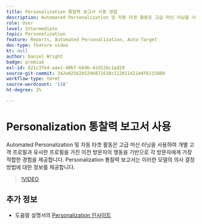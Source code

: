 ```yaml
---
title: Personalization 통찰력 보고서 사용 방법
description: Automated Personalization 및 자동 타겟 활동은 고급 머신 러닝을 사용하여 개별 고객 프로필과 유사한 프로필을 가진 이전 방문자의 행동을 기반으로 각 방문자에게 가장 적합한 경험을 제공합니다. Personalization 통찰력 보고서는 이러한 모델의 의사 결정 방법에 대한 정보를 제공합니다.
role: User
level: Intermediate
topic: Personalization
feature: Reports, Automated Personalization, Auto-Target
doc-type: feature video
kt: null
author: Daniel Wright
badge: premium
exl-id: 821c37e4-aae1-40bf-b64b-42d22bc1ad29
source-git-commit: 342e02562b5296871638c1120114214df6115809
workflow-type: tm+mt
source-wordcount: '118'
ht-degree: 2%

---
```


# Personalization 통찰력 보고서 사용

Automated Personalization 및 자동 타겟 활동은 고급 머신 러닝을 사용하여 개별 고객 프로필과 유사한 프로필을 가진 이전 방문자의 행동을 기반으로 각 방문자에게 가장 적합한 경험을 제공합니다. Personalization 통찰력 보고서는 이러한 모델의 의사 결정 방법에 대한 정보를 제공합니다.

>[!VIDEO](https://video.tv.adobe.com/v/25601/?quality=12)

## 추가 정보

* 도움말 설명서의 [Personalization 인사이트](https://experienceleague.adobe.com/docs/target/using/reports/insights/personalization-insights-reports.html?lang=ko)
